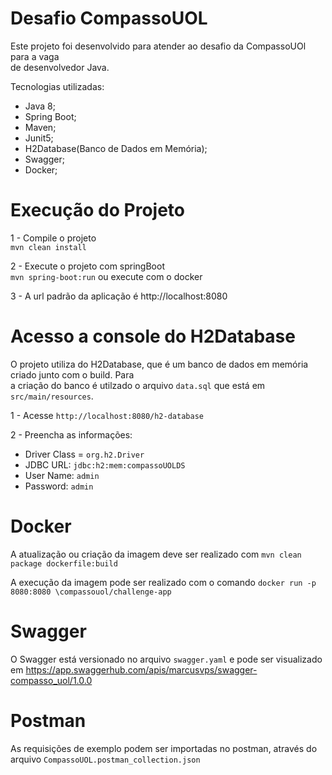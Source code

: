 # Desafio CompassoUOL


Este projeto foi desenvolvido para atender ao desafio da CompassoUOl para a vaga  
de desenvolvedor Java.

Tecnologias utilizadas:
* Java 8;
* Spring Boot;
* Maven;
* Junit5;
* H2Database(Banco de Dados em Memória);
* Swagger;
* Docker;

# Execução do Projeto

1 - Compile o projeto  
`mvn clean install`

2 - Execute o projeto com springBoot  
`mvn spring-boot:run` ou execute com o docker 

3 - A url padrão da aplicação é http://localhost:8080


# Acesso a console do H2Database
O projeto utiliza do H2Database, que é um banco de dados em memória criado junto com o build. Para  
a criação do banco é utilzado o arquivo `data.sql` que está em `src/main/resources`.

1 - Acesse `http://localhost:8080/h2-database`

2 - Preencha as informações:
* Driver Class = `org.h2.Driver`
* JDBC URL: `jdbc:h2:mem:compassoUOLDS`
* User Name: `admin`
* Password: `admin`

# Docker
A atualização ou criação da imagem deve ser realizado com `mvn clean package dockerfile:build`

A execução da imagem pode ser realizado com o comando `docker run -p 8080:8080 \compassouol/challenge-app`

# Swagger
O  Swagger está versionado no arquivo `swagger.yaml` e pode ser visualizado em https://app.swaggerhub.com/apis/marcusvps/swagger-compasso_uol/1.0.0

# Postman
As requisições de exemplo podem ser importadas no postman, através do arquivo `CompassoUOL.postman_collection.json`



  
